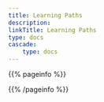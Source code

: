 ```yaml
---
title: Learning Paths
description:
linkTitle: Learning Paths
type: docs
cascade:
    type: docs
---
```


<!-- This page is only used in local dev setup , this wont be used or rendered in production -->

{{% pageinfo %}}

{{% /pageinfo %}}
